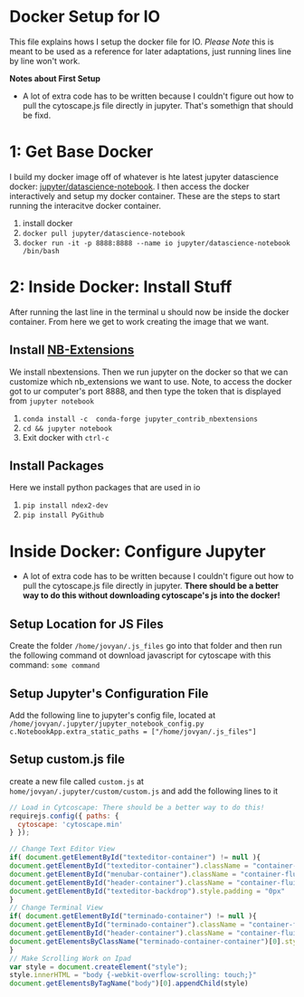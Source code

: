 # Docker Setup for IO
This file explains hows I setup the docker file for IO. *Please Note* this is meant to be used as a reference for later adaptations, just running lines line by line won't work.

**Notes about First Setup**
* A lot of extra code has to be written because I couldn't figure out how to pull the cytoscape.js file directly in jupyter. That's somethign that should be fixd.


# 1: Get Base Docker
I build my docker image off of whatever is hte latest jupyter datascience docker: [jupyter/datascience-notebook](https://hub.docker.com/r/jupyter/datascience-notebook/). I then access the docker interactively and setup my docker container. These are the steps to start running the interacitve docker container.

1. install docker
2. `docker pull jupyter/datascience-notebook`
3. `docker run -it -p 8888:8888 --name io jupyter/datascience-notebook /bin/bash`


# 2: Inside Docker: Install Stuff
After running the last line in the terminal u should now be inside the docker container. From here we get to work creating the image that we want.

## Install [NB-Extensions](https://github.com/ipython-contrib/jupyter_contrib_nbextensions)
We install nbextensions. Then we run jupyter on the docker so that we can customize which nb_extensions we want to use. Note, to access the docker got to ur computer's port 8888, and then type the token that is displayed from `jupyter notebook`
1. `conda install -c  conda-forge jupyter_contrib_nbextensions`
2. `cd && jupyter notebook`
3. Exit docker with `ctrl-c`

## Install Packages
Here we install python packages that are used in io
1. `pip install ndex2-dev`
2. `pip install PyGithub`

# Inside Docker: Configure Jupyter

* A lot of extra code has to be written because I couldn't figure out how to pull the cytoscape.js file directly in jupyter. **There should be a better way to do this without downloading cytoscape's js into the docker!**

## Setup Location for JS Files
Create the folder `/home/jovyan/.js_files` go into that folder and then run the following command ot download javascript for cytoscape with this command:
`some command`

## Setup Jupyter's Configuration File
Add the following line to jupyter's config file, located at `/home/jovyan/.jupyter/jupyter_notebook_config.py` 
`c.NotebookApp.extra_static_paths = ["/home/jovyan/.js_files"]`

## Setup custom.js file
create a new file called `custom.js` at `home/jovyan/.jupyter/custom/custom.js` and add the following lines to it
```javascript
// Load in Cytcoscape: There should be a better way to do this!
requirejs.config({ paths: {
  cytoscape: 'cytoscape.min'
} });

// Change Text Editor View 
if( document.getElementById("texteditor-container") != null ){
document.getElementById("texteditor-container").className = "container-fluid"
document.getElementById("menubar-container").className = "container-fluid"
document.getElementById("header-container").className = "container-fluid"
document.getElementById("texteditor-backdrop").style.padding = "0px"
}
// Change Terminal View 
if( document.getElementById("terminado-container") != null ){
document.getElementById("terminado-container").className = "container-fluid"
document.getElementById("header-container").className = "container-fluid"
document.getElementsByClassName("terminado-container-container")[0].style.padding = "0px"
}
// Make Scrolling Work on Ipad 
var style = document.createElement("style"); 
style.innerHTML = "body {-webkit-overflow-scrolling: touch;}"
document.getElementsByTagName("body")[0].appendChild(style)
```


